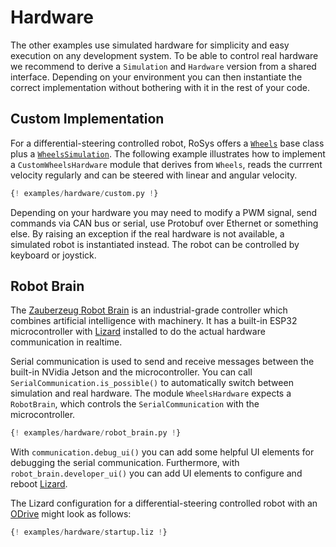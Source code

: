# Hardware

The other examples use simulated hardware for simplicity and easy execution on any development system.
To be able to control real hardware we recommend to derive a `Simulation` and `Hardware` version from a shared interface.
Depending on your environment you can then instantiate the correct implementation without bothering with it in the rest of your code.

## Custom Implementation

For a differential-steering controlled robot, RoSys offers
a [`Wheels`](../../reference/rosys/hardware.md#rosys.hardware.Wheels) base class plus
a [`WheelsSimulation`](../../reference/rosys/hardware.md#rosys.hardware.WheelsSimulation).
The following example illustrates how to implement a `CustomWheelsHardware` module that derives from `Wheels`, reads the currrent velocity regularly and can be steered with linear and angular velocity.

```python
{! examples/hardware/custom.py !}
```

Depending on your hardware you may need to modify a PWM signal, send commands via CAN bus or serial, use Protobuf over Ethernet or something else.
By raising an exception if the real hardware is not available, a simulated robot is instantiated instead.
The robot can be controlled by keyboard or joystick.

## Robot Brain

The [Zauberzeug Robot Brain](https://zauberzeug.com/products/robot-brain) is an industrial-grade controller which combines artificial intelligence with machinery.
It has a built-in ESP32 microcontroller with [Lizard](https://lizard.dev/) installed to do the actual hardware communication in realtime.

Serial communication is used to send and receive messages between the built-in NVidia Jetson and the microcontroller.
You can call `SerialCommunication.is_possible()` to automatically switch between simulation and real hardware.
The module `WheelsHardware` expects a `RobotBrain`, which controls the `SerialCommunication` with the microcontroller.

```python
{! examples/hardware/robot_brain.py !}
```

With `communication.debug_ui()` you can add some helpful UI elements for debugging the serial communication.
Furthermore, with `robot_brain.developer_ui()` you can add UI elements to configure and reboot [Lizard](https://lizard.dev/).

The Lizard configuration for a differential-steering controlled robot with an [ODrive](https://odriverobotics.com/) might look as follows:

```python
{! examples/hardware/startup.liz !}
```
